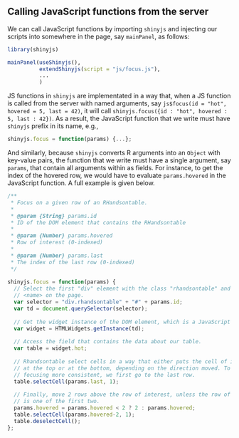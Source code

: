 ## Calling JavaScript functions from the server

We can call JavaScript functions by importing `shinyjs` and injecting our scripts into somewhere in the page, say `mainPanel`, as follows:

```r
library(shinyjs)

mainPanel(useShinyjs(),
          extendShinyjs(script = "js/focus.js"),
          ...
          )
```

JS functions in `shinyjs` are implementated in a way that, when a JS function is called from the server with named arguments, say `js$focus(id = "hot", hovered = 5, last = 42)`, it will call `shinyjs.focus({id : "hot", hovered : 5, last : 42})`. As a result, the JavaScript function that we write must have `shinyjs` prefix in its name, e.g.,

```js
shinyjs.focus = function(params) {...};
```

And similarly, because `shinyjs` converts R arguments into an `Object` with key-value pairs, the function that we write must have a single argument, say `params`, that contain all arguments within as fields. For instance, to get the index of the hovered row, we would have to evaluate `params.hovered` in the JavaScript function. A full example is given below.

```js
/**
 * Focus on a given row of an RHandsontable.
 * 
 * @param {String} params.id
 * ID of the DOM element that contains the RHandsontable
 * 
 * @param {Number} params.hovered
 * Row of interest (0-indexed)
 * 
 * @param {Number} params.last
 * The index of the last row (0-indexed)
 */
 
shinyjs.focus = function(params) {
  // Select the first "div" element with the class "rhandsontable" and the id
  // <name> on the page. 
  var selector = "div.rhandsontable" + "#" + params.id;
  var td = document.querySelector(selector);
  
  // Get the widget instance of the DOM element, which is a JavaScript object.
  var widget = HTMLWidgets.getInstance(td);
  
  // Access the field that contains the data about our table.
  var table = widget.hot;
  
  // Rhandsontable select cells in a way that either puts the cell of interest
  // at the top or at the bottom, depending on the direction moved. To make the
  // focusing more consistent, we first go to the last row.
  table.selectCell(params.last, 1);
  
  // Finally, move 2 rows above the row of interest, unless the row of interest
  // is one of the first two.
  params.hovered = params.hovered < 2 ? 2 : params.hovered;
  table.selectCell(params.hovered-2, 1);
  table.deselectCell();
};
```